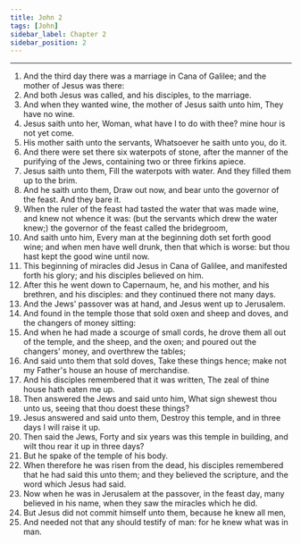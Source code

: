 ```yaml
---
title: John 2
tags: [John]
sidebar_label: Chapter 2
sidebar_position: 2
---
```


---
1. And the third day there was a marriage in Cana of Galilee; and the mother of Jesus was there:
2. And both Jesus was called, and his disciples, to the marriage.
3. And when they wanted wine, the mother of Jesus saith unto him, They have no wine.
4. Jesus saith unto her, Woman, what have I to do with thee? mine hour is not yet come.
5. His mother saith unto the servants, Whatsoever he saith unto you, do it.
6. And there were set there six waterpots of stone, after the manner of the purifying of the Jews, containing two or three firkins apiece.
7. Jesus saith unto them, Fill the waterpots with water. And they filled them up to the brim.
8. And he saith unto them, Draw out now, and bear unto the governor of the feast. And they bare it.
9. When the ruler of the feast had tasted the water that was made wine, and knew not whence it was: (but the servants which drew the water knew;) the governor of the feast called the bridegroom,
10. And saith unto him, Every man at the beginning doth set forth good wine; and when men have well drunk, then that which is worse: but thou hast kept the good wine until now.
11. This beginning of miracles did Jesus in Cana of Galilee, and manifested forth his glory; and his disciples believed on him.
12. After this he went down to Capernaum, he, and his mother, and his brethren, and his disciples: and they continued there not many days.
13. And the Jews' passover was at hand, and Jesus went up to Jerusalem.
14. And found in the temple those that sold oxen and sheep and doves, and the changers of money sitting:
15. And when he had made a scourge of small cords, he drove them all out of the temple, and the sheep, and the oxen; and poured out the changers' money, and overthrew the tables;
16. And said unto them that sold doves, Take these things hence; make not my Father's house an house of merchandise.
17. And his disciples remembered that it was written, The zeal of thine house hath eaten me up.
18. Then answered the Jews and said unto him, What sign shewest thou unto us, seeing that thou doest these things?
19. Jesus answered and said unto them, Destroy this temple, and in three days I will raise it up.
20. Then said the Jews, Forty and six years was this temple in building, and wilt thou rear it up in three days?
21. But he spake of the temple of his body.
22. When therefore he was risen from the dead, his disciples remembered that he had said this unto them; and they believed the scripture, and the word which Jesus had said.
23. Now when he was in Jerusalem at the passover, in the feast day, many believed in his name, when they saw the miracles which he did.
24. But Jesus did not commit himself unto them, because he knew all men,
25. And needed not that any should testify of man: for he knew what was in man.